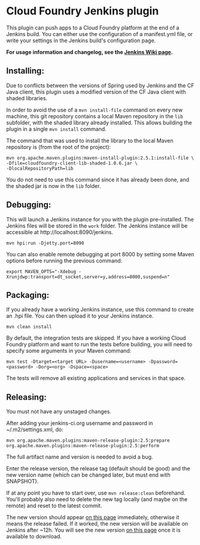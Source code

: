 Cloud Foundry Jenkins plugin
============================

This plugin can push apps to a Cloud Foundry platform at the end of a Jenkins build. You can either use the 
configuration of a manifest.yml file, or write your settings in the Jenkins build's configuration page.

**For usage information and changelog, see the
[Jenkins Wiki page](https://wiki.jenkins-ci.org/display/JENKINS/Cloud+Foundry+Plugin).**

Installing:
-----------
Due to conflicts between the versions of Spring used by Jenkins and the CF Java client, this plugin uses a modified
version of the CF Java client with shaded libraries.

In order to avoid the use of a `mvn install-file` command on every new machine, this git repository contains a local
Maven repository in the `lib` subfolder, with the shaded library already installed. This allows building the plugin in
a single `mvn install` command.

The command that was used to install the library to the local Maven repository is (from the root of the project):

```
mvn org.apache.maven.plugins:maven-install-plugin:2.5.1:install-file \
-Dfile=cloudfoundry-client-lib-shaded-1.0.6.jar \
-DlocalRepositoryPath=lib
```

You do not need to use this command since it has already been done, and the shaded jar is now in the `lib` folder.

Debugging:
----------
This will launch a Jenkins instance for you with the plugin pre-installed. The Jenkins files will be stored in the
`work` folder.
The Jenkins instance will be accessible at http://localhost:8090/jenkins.

```
mvn hpi:run -Djetty.port=8090
```

You can also enable remote debugging at port 8000 by setting some Maven options before running the previous command:

```
export MAVEN_OPTS="-Xdebug -Xrunjdwp:transport=dt_socket,server=y,address=8000,suspend=n"
```

Packaging:
----------
If you already have a working Jenkins instance, use this command to create an .hpi file. You can then upload it to your
Jenkins instance.

```
mvn clean install
```

By default, the integration tests are skipped. If you have a working Cloud Foundry platform and want to run the tests
before building, you will need to specify some arguments in your Maven command:

```
mvn test -Dtarget=<target URL> -Dusername=<username> -Dpassword=<password> -Dorg=<org> -Dspace=<space>
```

The tests will remove all existing applications and services in that space.

Releasing:
----------

You must not have any unstaged changes.

After adding your jenkins-ci.org username and password in ~/.m2/settings.xml, do:

```
mvn org.apache.maven.plugins:maven-release-plugin:2.5:prepare org.apache.maven.plugins:maven-release-plugin:2.5:perform
```

The full artifact name and version is needed to avoid a bug.

Enter the release version, the release tag (default should be good) and the new version name (which can be changed
later, but must end with SNAPSHOT).

If at any point you have to start over, use `mvn release:clean` beforehand. You'll probably also need to delete the new
tag locally (and maybe on the remote) and reset to the latest commit.

The new version should appear [on this page](http://repo.jenkins-ci.org/releases/org/jenkins-ci/plugins/cloudfoundry/)
immediately, otherwise it means the release failed. If it worked, the new version will be available on Jenkins after
~12h. You will see the new version [on this page](http://updates.jenkins-ci.org/update-center.json) once it is available
to download.
